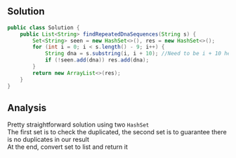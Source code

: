 ## Solution 
```java
public class Solution {
    public List<String> findRepeatedDnaSequences(String s) {
        Set<String> seen = new HashSet<>(), res = new HashSet<>();
        for (int i = 0; i < s.length() - 9; i++) {
            String dna = s.substring(i, i + 10); //Need to be i + 10 here because the last index one won't be added  
            if (!seen.add(dna)) res.add(dna);
        }
        return new ArrayList<>(res);
    }
}
```

## Analysis  
Pretty straightforward solution using two `HashSet`  
The first set is to check the duplicated, the second set is to guarantee there is no duplicates in our result  
At the end, convert set to list and return it  